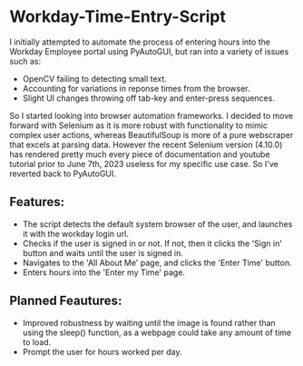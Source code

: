 # Workday-Time-Entry-Script

I initially attempted to automate the process of entering hours into the Workday Employee portal using PyAutoGUI, but ran into a variety of issues such as:
- OpenCV failing to detecting small text.
- Accounting for variations in reponse times from the browser.
- Slight UI changes throwing off tab-key and enter-press sequences.

So I started looking into browser automation frameworks. I decided to move forward with Selenium as it is more robust with functionality to mimic complex user actions, whereas BeautifulSoup
is more of a pure webscraper that excels at parsing data. However the recent Selenium version (4.10.0) has rendered pretty much every piece of documentation and youtube tutorial prior to June 7th, 2023 useless for my specific use case. So I've reverted back to PyAutoGUI.

## Features:
- The script detects the default system browser of the user, and launches it with the workday login url.
- Checks if the user is signed in or not. If not, then it clicks the 'Sign in' button and waits until the user is signed in.
- Navigates to the 'All About Me' page, and clicks the 'Enter Time' button.
- Enters hours into the 'Enter my Time' page.

## Planned Feautures:
- Improved robustness by waiting until the image is found rather than using the sleep() function, as a webpage could take any amount of time to load.
- Prompt the user for hours worked per day. 
